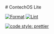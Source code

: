 # ContechOS Lite

[![Format](https://github.com/nikolai4d/ContechOS-lite/actions/workflows/format.yml/badge.svg)](https://github.com/nikolai4d/ContechOS-lite/actions/workflows/format.yml)
[![Lint](https://github.com/nikolai4d/ContechOS-lite/actions/workflows/lint.yml/badge.svg)](https://github.com/nikolai4d/ContechOS-lite/actions/workflows/lint.yml)

[![code style: prettier](https://img.shields.io/badge/code_style-prettier-ff69b4.svg)](https://github.com/prettier/prettier)
